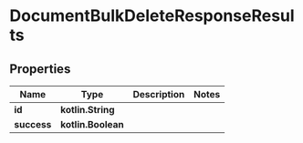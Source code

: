 
# DocumentBulkDeleteResponseResults

## Properties
Name | Type | Description | Notes
------------ | ------------- | ------------- | -------------
**id** | **kotlin.String** |  | 
**success** | **kotlin.Boolean** |  | 



